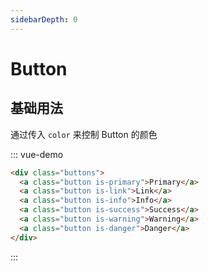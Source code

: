 ```yaml
---
sidebarDepth: 0
---
```


# Button

## 基础用法

通过传入 `color` 来控制 Button 的颜色

::: vue-demo

``` html
<div class="buttons">
  <a class="button is-primary">Primary</a>
  <a class="button is-link">Link</a>
  <a class="button is-info">Info</a>
  <a class="button is-success">Success</a>
  <a class="button is-warning">Warning</a>
  <a class="button is-danger">Danger</a>
</div>
```

:::
